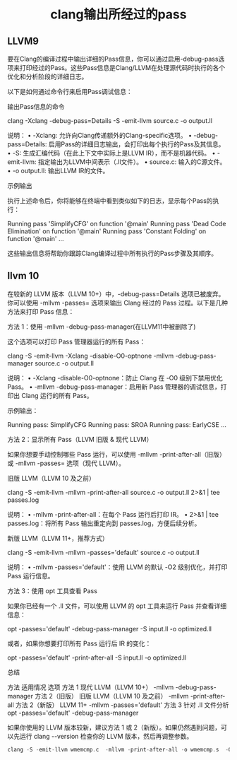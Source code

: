 <h1 align="center">clang输出所经过的pass</h1>














## LLVM9

要在Clang的编译过程中输出详细的Pass信息，你可以通过启用-debug-pass选项来打印经过的Pass。这些Pass信息是Clang/LLVM在处理源代码时执行的各个优化和分析阶段的详细日志。

以下是如何通过命令行来启用Pass调试信息：

输出Pass信息的命令

clang -Xclang -debug-pass=Details -S -emit-llvm source.c -o output.ll

说明：
• -Xclang: 允许向Clang传递额外的Clang-specific选项。
• -debug-pass=Details: 启用Pass的详细日志输出，会打印出每个执行的Pass及其信息。
• -S: 生成汇编代码（在此上下文中实际上是LLVM IR），而不是机器代码。
• -emit-llvm: 指定输出为LLVM中间表示（.ll文件）。
• source.c: 输入的C源文件。
• -o output.ll: 输出LLVM IR的文件。

示例输出

执行上述命令后，你将能够在终端中看到类似如下的日志，显示每个Pass的执行：

Running pass 'SimplifyCFG' on function '@main'
Running pass 'Dead Code Elimination' on function '@main'
Running pass 'Constant Folding' on function '@main'
...

这些输出信息将帮助你跟踪Clang编译过程中所有执行的Pass步骤及其顺序。





## llvm 10

在较新的 LLVM 版本（LLVM 10+）中，-debug-pass=Details 选项已被废弃。你可以使用 -mllvm -passes= 选项来输出 Clang 经过的 Pass 过程。以下是几种方法来打印 Pass 信息：

方法 1：使用 -mllvm -debug-pass-manager(在LLVM11中被删除了)

这个选项可以打印 Pass 管理器运行的所有 Pass：

clang -S -emit-llvm -Xclang -disable-O0-optnone -mllvm -debug-pass-manager source.c -o output.ll

说明：
	•	-Xclang -disable-O0-optnone：防止 Clang 在 -O0 级别下禁用优化 Pass。
	•	-mllvm -debug-pass-manager：启用新 Pass 管理器的调试信息，打印出 Clang 运行的所有 Pass。

示例输出：

Running pass: SimplifyCFG
Running pass: SROA
Running pass: EarlyCSE
...

方法 2：显示所有 Pass（LLVM 旧版 & 现代 LLVM）

如果你想要手动控制哪些 Pass 运行，可以使用 -mllvm -print-after-all（旧版）或 -mllvm -passes= 选项（现代 LLVM）。

旧版 LLVM（LLVM 10 及之前）

clang -S -emit-llvm -mllvm -print-after-all source.c -o output.ll 2>&1 | tee passes.log

说明：
	•	-mllvm -print-after-all：在每个 Pass 运行后打印 IR。
	•	2>&1 | tee passes.log：将所有 Pass 输出重定向到 passes.log，方便后续分析。

新版 LLVM（LLVM 11+，推荐方式）

clang -S -emit-llvm -mllvm -passes='default<O2>' source.c -o output.ll

说明：
	•	-mllvm -passes='default<O2>'：使用 LLVM 的默认 -O2 级别优化，并打印 Pass 运行信息。

方法 3：使用 opt 工具查看 Pass

如果你已经有一个 .ll 文件，可以使用 LLVM 的 opt 工具来运行 Pass 并查看详细信息：

opt -passes='default<O2>' -debug-pass-manager -S input.ll -o optimized.ll

或者，如果你想要打印所有 Pass 运行后 IR 的变化：

opt -passes='default<O2>' -print-after-all -S input.ll -o optimized.ll

总结

方法	适用情况	选项
方法 1	现代 LLVM（LLVM 10+）	-mllvm -debug-pass-manager
方法 2（旧版）	旧版 LLVM（LLVM 10 及之前）	-mllvm -print-after-all
方法 2（新版）	LLVM 11+	-mllvm -passes='default<O2>'
方法 3	针对 .ll 文件分析	opt -passes='default<O2>' -debug-pass-manager

如果你使用的 LLVM 版本较新，建议方法 1 或 2（新版）。如果仍然遇到问题，可以先运行 clang --version 检查你的 LLVM 版本，然后再调整参数。



```asm
clang -S -emit-llvm wmemcmp.c  -mllvm -print-after-all -o wmemcmp.s  -O3 > test3.log 2>&1
```

